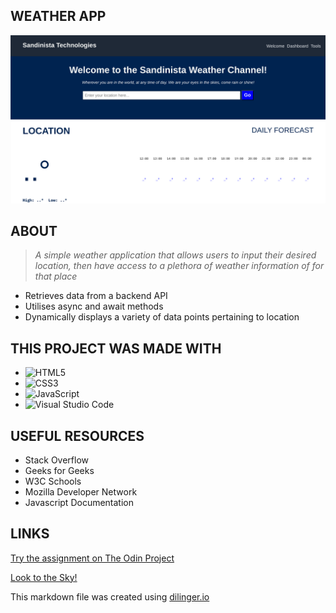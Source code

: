 ## WEATHER APP

![](weather.png)

## ABOUT

> *A simple weather application that allows users to input their desired location, then have access to a plethora of weather information of for that place*

- Retrieves data from a backend API
- Utilises async and await methods
- Dynamically displays a variety of data points pertaining to location 


## THIS PROJECT WAS MADE WITH

- ![HTML5](https://img.shields.io/badge/html5-%23E34F26.svg?style=for-the-badge&logo=html5&logoColor=white)   
- ![CSS3](https://img.shields.io/badge/css3-%231572B6.svg?style=for-the-badge&logo=css3&logoColor=white)   
- ![JavaScript](https://img.shields.io/badge/javascript-%23323330.svg?style=for-the-badge&logo=javascript&logoColor=%23F7DF1E)
- ![Visual Studio Code](https://img.shields.io/badge/Visual%20Studio%20Code-0078d7.svg?style=for-the-badge&logo=visual-studio-code&logoColor=white)

## USEFUL RESOURCES

- Stack Overflow
- Geeks for Geeks
- W3C Schools
- Mozilla Developer Network
- Javascript Documentation

## LINKS

[Try the assignment on The Odin Project](https://www.theodinproject.com/lessons/node-path-javascript-weather-app)

[Look to the Sky!](https://gangoffour199.github.io/weatherApp/)

This markdown file was created using [dilinger.io](https://dillinger.io/)
